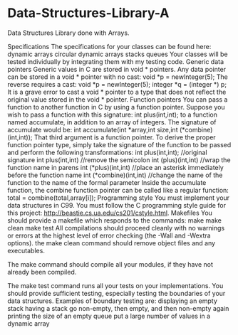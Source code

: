 # Data-Structures-Library-A
Data Structures Library done with Arrays.

Specifications 
The specifications for your classes can be found here: 
dynamic arrays 
circular dynamic arrays 
stacks 
queues
Your classes will be tested individually by integrating them with my testing code. 
Generic data pointers 
Generic values in C are stored in void * pointers. Any data pointer can be stored in a void * pointer with no cast: 
      void *p = newInteger(5);
The reverse requires a cast: 
      void *p = newInteger(5);
      integer *q = (integer *) p;
It is a grave error to cast a void * pointer to a type that does not reflect the original value stored in the void * pointer. 
Function pointers 
You can pass a function to another function in C by using a function pointer. Suppose you wish to pass a function with this signature: 
    int plus(int,int);
to a function named accumulate, in addition to an array of integers. The signature of accumulate would be: 
    int accumulate(int *array,int size,int (*combine)(int,int));
That third argument is a function pointer. To derive the proper function pointer type, simply take the signature of the function to be passed and perform the following transformations: 
    int plus(int,int);      //original signature
    int plus(int,int)       //remove the semicolon
    int (plus)(int,int)     //wrap the function name in parens
    int (*plus)(int,int)    //place an asterisk immediately before the function name
    int (*combine)(int,int) //change the name of the function to the name of the formal parameter
Inside the accumulate function, the combine function pointer can be called like a regular function: 
    total = combine(total,array[i]);
Programming style 
You must implement your data structures in C99. You must follow the C programming style guide for this project: http://beastie.cs.ua.edu/cs201/cstyle.html. 
Makefiles 
You should provide a makefile which responds to the commands: 
make
make clean
make test
All compilations should proceed cleanly with no warnings or errors at the highest level of error checking (the -Wall and -Wextra options). the make clean command should remove object files and any executables. 

The make command should compile all your modules, if they have not already been compiled. 

The make test command runs all your tests on your implementations. You should provide sufficient testing, especially testing the boundaries of your data structures. Examples of boundary testing are: 
displaying an empty stack
having a stack go non-empty, then empty, and then non-empty again
printing the size of an empty queue
put a large number of values in a dynamic array
